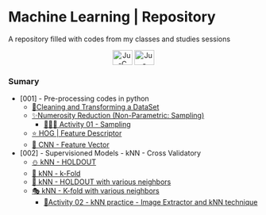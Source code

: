 # Machine Learning | Repository
A repository filled with codes from my classes and studies sessions

<div align="center">
<img align="center" alt="Ju-C" height="30" width="40" src="https://cdn.jsdelivr.net/gh/devicons/devicon/icons/python/python-original.svg">
<img align="center" alt="Ju-Java" height="30" width="40" src="https://cdn.jsdelivr.net/gh/devicons/devicon/icons/pandas/pandas-original.svg">

</div>

### Sumary
- [001] - Pre-processing codes in python
    - [🧼Cleaning and Transforming a DataSet](notebooks/001-PP_Limpeza&Transformação.ipynb)
    - [✨Numerosity Reduction (Non-Parametric: Sampling)](/notebooks/001-NumerosityReduction.ipynb)
        - [👩🏾‍💻 Activity 01 - Sampling](/notebooks/001_Activity_Pre_Processing_and_Sampling.ipynb)
    - [⭐ HOG | Feature Descriptor](notebooks/001_HOG.ipynb)
    - [🧠 CNN - Feature Vector](/notebooks/001-CNN_FeatureVector.ipynb)
- [002] - Supervisioned Models - kNN - Cross Validatory
    - [⛄ kNN - HOLDOUT](/notebooks/002-kNN_holdout.ipynb)
    - [🚕 kNN - k-Fold](/notebooks/002-kNN_cv.ipynb)
    - [🎉 kNN - HOLDOUT with various neighbors](/notebooks/002-kNN_variousNeighbors_Holdout.ipynb)
    - [ 🎭  kNN - K-fold with various neighbors](/notebooks/002-kNN_variousNeighbors_k-FOLD.ipynb)
        - [🎯Activity 02 - kNN practice - Image Extractor and kNN technique](/notebooks/002-kNN_practice.ipynb)


